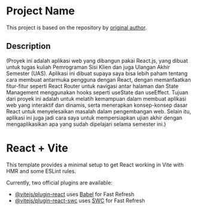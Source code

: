 # Project Name

This project is based on the repository by [original author](https://github.com/original-author).

## Description
(Proyek ini adalah aplikasi web yang dibangun pakai React.js, yang dibuat untuk tugas kuliah Pemrograman Sisi Klien dan juga Ulangan Akhir Semester (UAS). Aplikasi ini dibuat supaya saya bisa lebih paham tentang cara membuat antarmuka pengguna dengan React, dengan memanfaatkan fitur-fitur seperti React Router untuk navigasi antar halaman dan State Management menggunakan hooks seperti useState dan useEffect. Tujuan dari proyek ini adalah untuk melatih kemampuan dalam membuat aplikasi web yang interaktif dan dinamis, serta menerapkan konsep-konsep dasar React untuk menyelesaikan masalah dalam pengembangan web. Selain itu, aplikasi ini juga jadi cara saya untuk mempersiapkan ujian akhir dengan mengaplikasikan apa yang sudah dipelajari selama semester ini.)

# React + Vite

This template provides a minimal setup to get React working in Vite with HMR and some ESLint rules.

Currently, two official plugins are available:

- [@vitejs/plugin-react](https://github.com/vitejs/vite-plugin-react/blob/main/packages/plugin-react/README.md) uses [Babel](https://babeljs.io/) for Fast Refresh
- [@vitejs/plugin-react-swc](https://github.com/vitejs/vite-plugin-react-swc) uses [SWC](https://swc.rs/) for Fast Refresh
